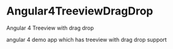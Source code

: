 # Angular4TreeviewDragDrop
Angular 4 Treeview with drag drop 

angular 4 demo app which has treeview with drag drop support

